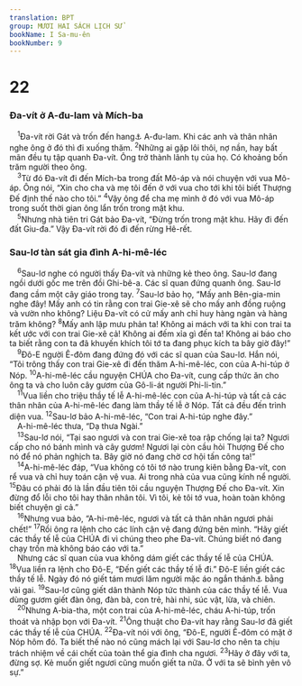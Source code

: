 ```yaml
---
translation: BPT
group: MƯƠI HAI SÁCH LỊCH SỬ
bookName: I Sa-mu-ên 
bookNumber: 9
---
```


<div class="title"><h1>22</h1><h3>Đa-vít ở A-đu-lam và Mích-ba</h3></div>
<span class="verse 1sa_22_1"> <sup>1</sup>Đa-vít rời Gát và trốn đến hang<a data-toggle="tooltip" data-placement="bottom" title="Hay “mật khu.”">⚓</a> A-đu-lam. Khi các anh và thân nhân nghe ông ở đó thì đi xuống thăm.</span>
<span class="verse 1sa_22_2"><sup>2</sup>Những ai gặp lôi thôi, nợ nần, hay bất mãn đều tụ tập quanh Đa-vít. Ông trở thành lãnh tụ của họ. Có khoảng bốn trăm người theo ông.<br/></span>
<span class="verse 1sa_22_3"> <sup>3</sup>Từ đó Đa-vít đi đến Mích-ba trong đất Mô-áp và nói chuyện với vua Mô-áp. Ông nói, “Xin cho cha và mẹ tôi đến ở với vua cho tới khi tôi biết Thượng Đế định thế nào cho tôi.”</span>
<span class="verse 1sa_22_4"><sup>4</sup>Vậy ông để cha mẹ mình ở đó với vua Mô-áp trong suốt thời gian ông lẩn trốn trong mật khu.<br/></span>
<span class="verse 1sa_22_5"> <sup>5</sup>Nhưng nhà tiên tri Gát bảo Đa-vít, “Đừng trốn trong mật khu. Hãy đi đến đất Giu-đa.” Vậy Đa-vít rời đó đi đến rừng Hê-rết.<br/></span>
<div class="title"><h3>Sau-lơ tàn sát gia đình A-hi-mê-léc</h3></div>
<span class="verse 1sa_22_6"> <sup>6</sup>Sau-lơ nghe có người thấy Đa-vít và những kẻ theo ông. Sau-lơ đang ngồi dưới gốc me trên đồi Ghi-bê-a. Các sĩ quan đứng quanh ông. Sau-lơ đang cầm một cây giáo trong tay.</span>
<span class="verse 1sa_22_7"><sup>7</sup>Sau-lơ bảo họ, “Mấy anh Bên-gia-min nghe đây! Mấy anh có tin rằng con trai Gie-xê sẽ cho mấy anh đồng ruộng và vườn nho không? Liệu Đa-vít có cử mấy anh chỉ huy hàng ngàn và hàng trăm không?</span>
<span class="verse 1sa_22_8"><sup>8</sup>Mấy anh lập mưu phản ta! Không ai mách với ta khi con trai ta kết ước với con trai Gie-xê cả! Không ai đếm xỉa gì đến ta! Không ai báo cho ta biết rằng con ta đã khuyến khích tôi tớ ta đang phục kích ta bây giờ đây!”<br/></span>
<span class="verse 1sa_22_9"> <sup>9</sup>Đô-E người Ê-đôm đang đứng đó với các sĩ quan của Sau-lơ. Hắn nói, “Tôi trông thấy con trai Gie-xê đi đến thăm A-hi-mê-léc, con của A-hi-túp ở Nóp.</span>
<span class="verse 1sa_22_10"><sup>10</sup>A-hi-mê-léc cầu nguyện CHÚA cho Đa-vít, cung cấp thức ăn cho ông ta và cho luôn cây gươm của Gô-li-át người Phi-li-tin.”<br/></span>
<span class="verse 1sa_22_11"> <sup>11</sup>Vua liền cho triệu thầy tế lễ A-hi-mê-léc con của A-hi-túp và tất cả các thân nhân của A-hi-mê-léc đang làm thầy tế lễ ở Nóp. Tất cả đều đến trình diện vua.</span>
<span class="verse 1sa_22_12"><sup>12</sup>Sau-lơ bảo A-hi-mê-léc, “Con trai A-hi-túp nghe đây.”<br/> A-hi-mê-léc thưa, “Dạ thưa Ngài.”<br/></span>
<span class="verse 1sa_22_13"> <sup>13</sup>Sau-lơ nói, “Tại sao ngươi và con trai Gie-xê toa rập chống lại ta? Ngươi cấp cho nó bánh mình và cây gươm! Ngươi lại còn cầu hỏi Thượng Đế cho nó để nó phản nghịch ta. Bây giờ nó đang chờ cơ hội tấn công ta!”<br/></span>
<span class="verse 1sa_22_14"> <sup>14</sup>A-hi-mê-léc đáp, “Vua không có tôi tớ nào trung kiên bằng Đa-vít, con rể vua và chỉ huy toán cận vệ vua. Ai trong nhà của vua cũng kính nể người.</span>
<span class="verse 1sa_22_15"><sup>15</sup>Đâu có phải đó là lần đầu tiên tôi cầu nguyện Thượng Đế cho Đa-vít. Xin đừng đổ lỗi cho tôi hay thân nhân tôi. Vì tôi, kẻ tôi tớ vua, hoàn toàn không biết chuyện gì cả.”<br/></span>
<span class="verse 1sa_22_16"> <sup>16</sup>Nhưng vua bảo, “A-hi-mê-léc, ngươi và tất cả thân nhân ngươi phải chết!”</span>
<span class="verse 1sa_22_17"><sup>17</sup>Rồi ông ra lệnh cho các lính cận vệ đang đứng bên mình. “Hãy giết các thầy tế lễ của CHÚA đi vì chúng theo phe Đa-vít. Chúng biết nó đang chạy trốn mà không báo cáo với ta.”<br/> Nhưng các sĩ quan của vua không dám giết các thầy tế lễ của CHÚA.</span>
<span class="verse 1sa_22_18"><sup>18</sup>Vua liền ra lệnh cho Đô-E, “Đến giết các thầy tế lễ đi.” Đô-E liền giết các thầy tế lễ. Ngày đó nó giết tám mươi lăm người mặc áo ngắn thánh<a data-toggle="tooltip" data-placement="bottom" title="Nguyên văn, “người mang ê-phót” tức thầy tế lễ.">⚓</a> bằng vải gai.</span>
<span class="verse 1sa_22_19"><sup>19</sup>Sau-lơ cũng giết dân thành Nóp tức thành của các thầy tế lễ. Vua dùng gươm giết đàn ông, đàn bà, con trẻ, hài nhi, súc vật, lừa, và chiên.<br/></span>
<span class="verse 1sa_22_20"> <sup>20</sup>Nhưng A-bia-tha, một con trai của A-hi-mê-léc, cháu A-hi-túp, trốn thoát và nhập bọn với Đa-vít.</span>
<span class="verse 1sa_22_21"><sup>21</sup>Ông thuật cho Đa-vít hay rằng Sau-lơ đã giết các thầy tế lễ của CHÚA.</span>
<span class="verse 1sa_22_22"><sup>22</sup>Đa-vít nói với ông, “Đô-E, người Ê-đôm có mặt ở Nóp hôm đó. Ta biết thế nào nó cũng mách lại với Sau-lơ cho nên ta chịu trách nhiệm về cái chết của toàn thể gia đình cha ngươi.</span>
<span class="verse 1sa_22_23"><sup>23</sup>Hãy ở đây với ta, đừng sợ. Kẻ muốn giết ngươi cũng muốn giết ta nữa. Ở với ta sẽ bình yên vô sự.”<br/></span>
